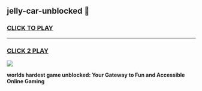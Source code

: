 
## jelly-car-unblocked 👋
<h3>
<a href="https://premium.freeplayer.one?title=jelly-car-unblocked&ref=14F">CLICK TO PLAY</a></h3>
<hr>

<h3>
<a href="https://premium.freeplayer.one?title=jelly-car-unblocked&ref=14F">CLICK 2 PLAY</a>
  
</h3>

<a href="https://premium.freeplayer.one?title=jelly-car-unblocked&ref=12F/"><img src="https://clearcache.store/games.png"></a>


**worlds hardest game unblocked: Your Gateway to Fun and Accessible Online Gaming**
